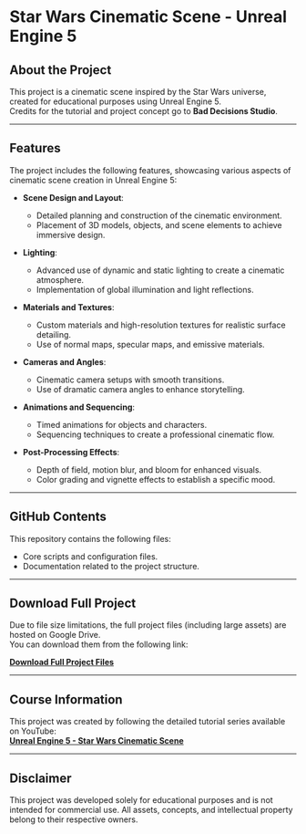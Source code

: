 # **Star Wars Cinematic Scene - Unreal Engine 5**

## **About the Project**
This project is a cinematic scene inspired by the Star Wars universe, created for educational purposes using Unreal Engine 5.  
Credits for the tutorial and project concept go to **Bad Decisions Studio**.

---

## **Features**
The project includes the following features, showcasing various aspects of cinematic scene creation in Unreal Engine 5:

- **Scene Design and Layout**:
  - Detailed planning and construction of the cinematic environment.
  - Placement of 3D models, objects, and scene elements to achieve immersive design.

- **Lighting**:
  - Advanced use of dynamic and static lighting to create a cinematic atmosphere.
  - Implementation of global illumination and light reflections.

- **Materials and Textures**:
  - Custom materials and high-resolution textures for realistic surface detailing.
  - Use of normal maps, specular maps, and emissive materials.

- **Cameras and Angles**:
  - Cinematic camera setups with smooth transitions.
  - Use of dramatic camera angles to enhance storytelling.

- **Animations and Sequencing**:
  - Timed animations for objects and characters.
  - Sequencing techniques to create a professional cinematic flow.

- **Post-Processing Effects**:
  - Depth of field, motion blur, and bloom for enhanced visuals.
  - Color grading and vignette effects to establish a specific mood.

---

## **GitHub Contents**
This repository contains the following files:
- Core scripts and configuration files.
- Documentation related to the project structure.

---

## **Download Full Project**
Due to file size limitations, the full project files (including large assets) are hosted on Google Drive.  
You can download them from the following link:

[**Download Full Project Files**](https://drive.google.com/drive/folders/1VDRLt8ctUt4mGrelG-P2AVMyAA1gLEN8?usp=sharing)

---

## **Course Information**
This project was created by following the detailed tutorial series available on YouTube:  
[**Unreal Engine 5 - Star Wars Cinematic Scene**](https://www.youtube.com/watch?v=L9qixi858Ag&list=PLIn-yd4vnXbjWeYqU7epakdnVzoysMToy)

---

## **Disclaimer**
This project was developed solely for educational purposes and is not intended for commercial use. All assets, concepts, and intellectual property belong to their respective owners.
